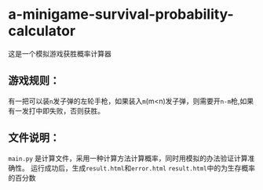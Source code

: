 # a-minigame-survival-probability-calculator
这是一个模拟游戏获胜概率计算器
## 游戏规则：
有一把可以装`n`发子弹的左轮手枪，如果装入`m`(m<n)发子弹，则需要开`n-m`枪,如果有一发打中即失败，否则获胜。
## 文件说明：
`main.py` 是计算文件，采用一种计算方法计算概率，同时用模拟的办法验证计算准确性。
运行成功后，生成`result.html`和`error.html`
`result.html`中的为生存概率的百分数
